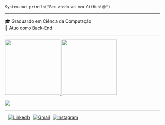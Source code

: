 `System.out.println("Bem vindo ao meu GitHub!😆")`
***
🎓 Graduando em Ciência da Computação<br>
💼 Atuo como Back-End

***


<div>
  <a href="https://github.com/marcosep03">
  <img height="180em" src="https://github-readme-stats.vercel.app/api?username=marcosep03&show_icons=true&theme=dark&include_all_commits=true&count_private=true"/>
  <img height="180em" src="https://github-readme-stats.vercel.app/api/top-langs/?username=marcosep03&layout=compact&langs_count=16&theme=dark" />
</div>
<div style="display: inline_block"><br>
  <img align="center" height="" width="" src="https://skillicons.dev/icons?i=java,spring,mysql,git,github&theme=dark&https://skillicons.dev">
</div>

***

<div style="display: flex; gap: 10px;">
  <a href="https://www.linkedin.com/in/marcos-eduardo-pereira03/" target="_blank">
        <img src="https://img.shields.io/badge/LinkedIn-0077B5?style=flat&logo=linkedin&logoColor=white" alt="LinkedIn" />
    </a>

  <a href="mailto:markinhospk156@gmail.com" target="_blank">
        <img src="https://img.shields.io/badge/Gmail-D14836?style=flat&logo=gmail&logoColor=white" alt="Gmail" />
    </a>

  <a href="https://instagram.com/marcos.eduardo17" target="_blank">
        <img src="https://img.shields.io/badge/Instagram-E4405F?style=flat&logo=instagram&logoColor=white" alt="Instagram" />
    </a>
</div>
